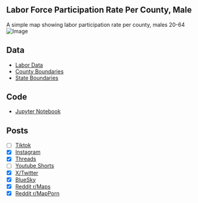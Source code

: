 ## Labor Force Participation Rate Per County, Male
A simple map showing labor participation rate per county, males 20-64
![Image](https://drive.google.com/uc?export=view&id=12dYsA5Ylmv2FasvkYPtTMHw96Bj12vcp)

## Data
* [Labor Data](https://data.census.gov/table/ACSST5Y2023.S2301)
* [County Boundaries](https://www.census.gov/geographies/mapping-files/time-series/geo/cartographic-boundary.html)
* [State Boundaries](https://www.census.gov/geographies/mapping-files/time-series/geo/carto-boundary-file.html)

## Code
* [Jupyter Notebook](FormatData.ipynb)

## Posts
- [ ] [Tiktok]()
- [x] [Instagram](https://www.instagram.com/p/DN8hNOGkXmy/)
- [x] [Threads](https://www.threads.com/@vinemapper/post/DN8hNwZEb9Q)
- [ ] [Youtube Shorts]()
- [x] [X/Twitter](https://x.com/VineMapper/status/1961465774356533562)
- [x] [BlueSky](https://bsky.app/profile/vinemapper.bsky.social/post/3lxdbocy5d22y)
- [x] [Reddit r/Maps](https://www.reddit.com/r/Maps/comments/1n3c26x/labor_force_participation_rate_per_state_male/)
- [x] [Reddit r/MapPorn](https://www.reddit.com/r/MapPorn/comments/1n3c287/labor_force_participation_rate_per_state_male/)
